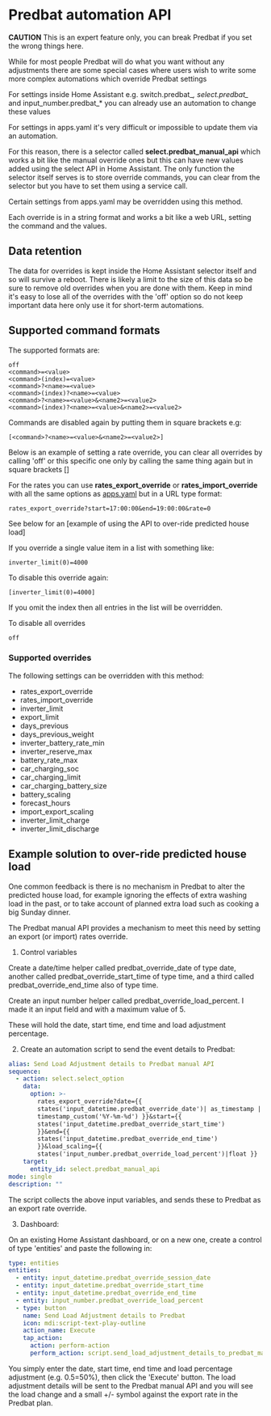 # Predbat automation API

**CAUTION** This is an expert feature only, you can break Predbat if you set the wrong things here.

While for most people Predbat will do what you want without any adjustments there are some special cases where users wish to write some more complex
automations which override Predbat settings

For settings inside Home Assistant e.g. switch.predbat_*, select.predbat_* and input_number.predbat_* you can already use an automation to change these values

For settings in apps.yaml it's very difficult or impossible to update them via an automation.

For this reason, there is a selector called **select.predbat_manual_api** which works a bit like the manual override ones but this can have new values added using the select API in Home Assistant.
The only function the selector itself serves is to store override commands, you can clear from the selector but you have to set them using a service call.

Certain settings from apps.yaml may be overridden using this method.

Each override is in a string format and works a bit like a web URL, setting the command and the values.

## Data retention

The data for overrides is kept inside the Home Assistant selector itself and so will survive a reboot. There is likely a limit to the size of this data so be sure to remove
old overrides when you are done with them. Keep in mind it's easy to lose all of the overrides with the 'off' option so do not keep important data here only use it for short-term
automations.

## Supported command formats

The supported formats are:

```text
off
<command>=<value>
<command>(index)=<value>
<command>?<name>=<value>
<command>(index)?<name>=<value>
<command>?<name>=<value>&<name2>=<value2>
<command>(index)?<name>=<value>&<name2>=<value2>
```

Commands are disabled again by putting them in square brackets e.g:

```text
[<command>?<name>=<value>&<name2>=<value2>]
````

Below is an example of setting a rate override, you can clear all overrides by calling 'off' or this specific one only by calling the same thing again but in square brackets []

For the rates you can use **rates_export_override** or **rates_import_override** with all the same options as [apps.yaml](energy-rates.md#manually-over-riding-energy-rates) but in a URL type format:

```text
rates_export_override?start=17:00:00&end=19:00:00&rate=0
```

See below for an [example of using the API to over-ride predicted house load]

If you override a single value item in a list with something like:

```text
inverter_limit(0)=4000
```

To disable this override again:

```text
[inverter_limit(0)=4000]
```

If you omit the index then all entries in the list will be overridden.

To disable all overrides

```text
off
```

### Supported overrides

The following settings can be overridden with this method:

- rates_export_override
- rates_import_override
- inverter_limit
- export_limit
- days_previous
- days_previous_weight
- inverter_battery_rate_min
- inverter_reserve_max
- battery_rate_max
- car_charging_soc
- car_charging_limit
- car_charging_battery_size
- battery_scaling
- forecast_hours
- import_export_scaling
- inverter_limit_charge
- inverter_limit_discharge

## Example solution to over-ride predicted house load

One common feedback is there is no mechanism in Predbat to alter the predicted house load, for example ignoring the effects of extra washing load in the past, or to take account of planned extra load such as cooking a big Sunday dinner.

The Predbat manual API provides a mechanism to meet this need by setting an export (or import) rates override.

1. Control variables

Create a date/time helper called predbat_override_date of type date, another called predbat_override_start_time of type time, and a third called predbat_override_end_time also of type time.

Create an input number helper called predbat_override_load_percent. I made it an input field and with a maximum value of 5.

These will hold the date, start time, end time and load adjustment percentage.

2. Create an automation script to send the event details to Predbat:

```yaml
alias: Send Load Adjustment details to Predbat manual API
sequence:
  - action: select.select_option
    data:
      option: >-
        rates_export_override?date={{
        states('input_datetime.predbat_override_date')| as_timestamp |
        timestamp_custom('%Y-%m-%d') }}&start={{
        states('input_datetime.predbat_override_start_time')
        }}&end={{
        states('input_datetime.predbat_override_end_time')
        }}&load_scaling={{
        states('input_number.predbat_override_load_percent')|float }}
    target:
      entity_id: select.predbat_manual_api
mode: single
description: ""
```

The script collects the above input variables, and sends these to Predbat as an export rate override.

3. Dashboard:

On an existing Home Assistant dashboard, or on a new one, create a control of type 'entities' and paste the following in:

```yaml
type: entities
entities:
  - entity: input_datetime.predbat_override_session_date
  - entity: input_datetime.predbat_override_start_time
  - entity: input_datetime.predbat_override_end_time
  - entity: input_number.predbat_override_load_percent
  - type: button
    name: Send Load Adjustment details to Predbat
    icon: mdi:script-text-play-outline
    action_name: Execute
    tap_action:
      action: perform-action
      perform_action: script.send_load_adjustment_details_to_predbat_manual_api
```

You simply enter the date, start time, end time and load percentage adjustment (e.g. 0.5=50%), then click the 'Execute' button.
The load adjustment details will be sent to the Predbat manual API and you will see the load change and a small +/- symbol against the export rate in the Predbat plan.
